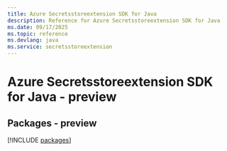 ```yaml
---
title: Azure Secretsstoreextension SDK for Java
description: Reference for Azure Secretsstoreextension SDK for Java
ms.date: 09/17/2025
ms.topic: reference
ms.devlang: java
ms.service: secretsstoreextension
---
```

# Azure Secretsstoreextension SDK for Java - preview
## Packages - preview
[!INCLUDE [packages](secretsstoreextension-index.md)]
